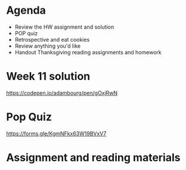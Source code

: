 # Agenda

* Review the HW assignment and solution
* POP quiz
* Retrospective and eat cookies
* Review anything you'd like
* Handout Thanksgiving reading assignments and homework

# Week 11 solution
https://codepen.io/adambourg/pen/gOxjRwN

# Pop Quiz
https://forms.gle/KgmNFkx63W19BVxV7

# Assignment and reading materials
